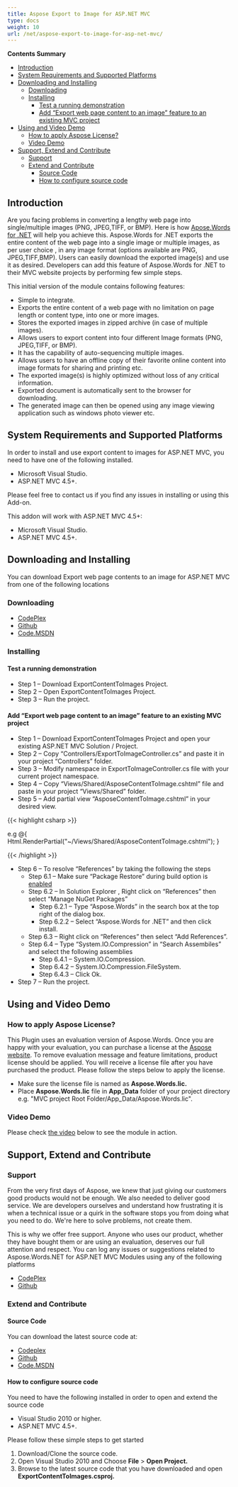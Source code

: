 ```yaml
---
title: Aspose Export to Image for ASP.NET MVC
type: docs
weight: 10
url: /net/aspose-export-to-image-for-asp-net-mvc/
---
```


**Contents Summary**

- [Introduction](#AsposeExporttoImageforASP.NETMVC-Introduction)
- [System Requirements and Supported Platforms](#AsposeExporttoImageforASP.NETMVC-SystemRequirementsandSupportedPlatforms)
- [Downloading and Installing](#AsposeExporttoImageforASP.NETMVC-DownloadingandInstalling) 
  - [Downloading](#AsposeExporttoImageforASP.NETMVC-Downloading)
  - [Installing](#AsposeExporttoImageforASP.NETMVC-Installing) 
    - [Test a running demonstration](#AsposeExporttoImageforASP.NETMVC-Testarunningdemonstration)
    - [Add “Export web page content to an image” feature to an existing MVC project](Exportwebpagecontenttoanimage#AsposeExporttoImageforASP.NETMVC-Add)
- [Using and Video Demo](#AsposeExporttoImageforASP.NETMVC-UsingandVideoDemo) 
  - [How to apply Aspose License?](#AsposeExporttoImageforASP.NETMVC-HowtoapplyAsposeLicense?)
  - [Video Demo](#AsposeExporttoImageforASP.NETMVC-VideoDemo)
- [Support, Extend and Contribute](#AsposeExporttoImageforASP.NETMVC-Support,ExtendandContribute) 
  - [Support](#AsposeExporttoImageforASP.NETMVC-Support)
  - [Extend and Contribute](#AsposeExporttoImageforASP.NETMVC-ExtendandContribute) 
    - [Source Code](#AsposeExporttoImageforASP.NETMVC-SourceCode)
    - [How to configure source code](#AsposeExporttoImageforASP.NETMVC-Howtoconfiguresourcecode)
## **Introduction**
Are you facing problems in converting a lengthy web page into single/multiple images (PNG, JPEG,TIFF, or BMP). Here is how [Apose.Words for .NET](http://www.aspose.com/.net/word-component.aspx) will help you achieve this. Aspose.Words for .NET exports the entire content of the web page into a single image or multiple images, as per user choice , in any image format (options available are PNG, JPEG,TIFF,BMP). Users can easily download the exported image(s) and use it as desired. Developers can add this feature of Aspose.Words for .NET to their MVC website projects by performing few simple steps.

This initial version of the module contains following features:

- Simple to integrate.
- Exports the entire content of a web page with no limitation on page length or content type, into one or more images.
- Stores the exported images in zipped archive (in case of multiple images).
- Allows users to export content into four different Image formats (PNG, JPEG,TIFF, or BMP).
- It has the capability of auto-sequencing multiple images.
- Allows users to have an offline copy of their favorite online content into image formats for sharing and printing etc.
- The exported image(s) is highly optimized without loss of any critical information.
- Exported document is automatically sent to the browser for downloading.
- The generated image can then be opened using any image viewing application such as windows photo viewer etc.
## **System Requirements and Supported Platforms**
In order to install and use export content to images for ASP.NET MVC, you need to have one of the following installed.

- Microsoft Visual Studio.
- ASP.NET MVC 4.5+.

Please feel free to contact us if you find any issues in installing or using this Add-on.

This addon will work with ASP.NET MVC 4.5+:

- Microsoft Visual Studio.
- ASP.NET MVC 4.5+.
## **Downloading and Installing**
You can download Export web page contents to an image for ASP.NET MVC from one of the following locations
### **Downloading**
- [CodePlex](https://asposewordsnetmvc.codeplex.com/downloads/get/1559922)
- [Github](https://github.com/aspose-words/Aspose.Words-for-.NET/releases/download/Aspose.MVC.ExportContentToImagesv1.0/Aspose.MVC.ExportContentToImages-v1.0.zip)
- [Code.MSDN](https://code.msdn.microsoft.com/Aspose-Export-to-Image-for-538cb0ea)
### **Installing**
#### **Test a running demonstration**
- Step 1 – Download ExportContentToImages Project.
- Step 2 – Open ExportContentToImages Project.
- Step 3 – Run the project.
#### **Add “Export web page content to an image” feature to an existing MVC project**
- Step 1 – Download ExportContentToImages Project and open your existing ASP.NET MVC Solution / Project.
- Step 2 – Copy “Controllers/ExportToImageController.cs” and paste it in your project “Controllers” folder.
- Step 3 – Modify namespace in ExportToImageController.cs file with your current project namespace.
- Step 4 – Copy “Views/Shared/AsposeContentToImage.cshtml” file and paste in your project “Views/Shared” folder.
- Step 5 – Add partial view “AsposeContentToImage.cshtml” in your desired view.

{{< highlight csharp >}}

 e.g @{ Html.RenderPartial("~/Views/Shared/AsposeContentToImage.cshtml"); }

{{< /highlight >}}

- Step 6 – To resolve “References” by taking the following the steps 
  - Step 6.1 – Make sure “Package Restore” during build option is [enabled](https://docs.nuget.org/images/consume/allow-package-restore-configuration.png)
  - Step 6.2 – In Solution Explorer , Right click on “References” then select “Manage NuGet Packages” 
    - Step 6.2.1 – Type “Aspose.Words” in the search box at the top right of the dialog box.
    - Step 6.2.2 – Select “Aspose.Words for .NET” and then click install.
  - Step 6.3 – Right click on “References” then select “Add References”.
  - Step 6.4 – Type “System.IO.Compression” in “Search Assembiles” and select the following assemblies 
    - Step 6.4.1 – System.IO.Compression.
    - Step 6.4.2 – System.IO.Compression.FileSystem.
    - Step 6.4.3 – Click Ok.
- Step 7 – Run the project.
## **Using and Video Demo**
### **How to apply Aspose License?**
This Plugin uses an evaluation version of Aspose.Words. Once you are happy with your evaluation, you can purchase a license at the [Aspose website](http://www.aspose.com/purchase/default.aspx).
To remove evaluation message and feature limitations, product license should be applied. You will receive a license file after you have purchased the product. Please follow the steps below to apply the license.

- Make sure the license file is named as **Aspose.Words.lic.**
- Place **Aspose.Words.lic** file in **App_Data** folder of your project directory e.g. "MVC project Root Folder/App_Data/Aspose.Words.lic".
### **Video Demo**
Please check [the video](https://youtu.be/CCC96GvkD0M) below to see the module in action.
## **Support, Extend and Contribute**
### **Support**
From the very first days of Aspose, we knew that just giving our customers good products would not be enough. We also needed to deliver good service. We are developers ourselves and understand how frustrating it is when a technical issue or a quirk in the software stops you from doing what you need to do. We're here to solve problems, not create them.

This is why we offer free support. Anyone who uses our product, whether they have bought them or are using an evaluation, deserves our full attention and respect.
You can log any issues or suggestions related to Aspose.Words.NET for ASP.NET MVC Modules using any of the following platforms

- [CodePlex](https://asposewordsnetmvc.codeplex.com/workitem/list/basic)
- [Github](https://github.com/asposewords/Aspose.Words-for-.NET/issues)
### **Extend and Contribute**
#### **Source Code**
You can download the latest source code at:

- [Codeplex](https://asposewordsnetmvc.codeplex.com/SourceControl/latest)
- [Github](https://github.com/asposewords/Aspose.Words-for-.NET)
- [Code.MSDN](https://code.msdn.microsoft.com/Aspose-Export-to-Image-for-538cb0ea/view/SourceCode#content)
#### **How to configure source code**
You need to have the following installed in order to open and extend the source code

- Visual Studio 2010 or higher.
- ASP.NET MVC 4.5+.

Please follow these simple steps to get started

1. Download/Clone the source code.
1. Open Visual Studio 2010 and Choose **File** > **Open Project.**
1. Browse to the latest source code that you have downloaded and open **ExportContentToImages.csproj.**
